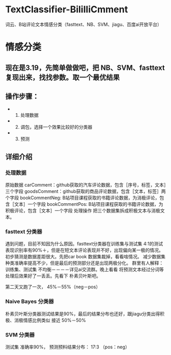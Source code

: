 # TextClassifier-BiliIliCmment
词云、B站评论文本情感分类（fasttext、NB、SVM、jiagu、百度ai开放平台）


# 情感分类

## 现在是3.19，先简单做做吧，把 NB、SVM、fasttext复现出来，找找参数。取一个最优结果

## 操作步骤：
* 1. 处理数据
* 2. 调包，选择一个效果比较好的分类器
* 3. 预测

## 详细介绍

### 处理数据
原始数据
carComment：github获取的汽车评论数据，包含［序号，标签，文本］三个字段
goodsComment：github获取的商品评论数据，包含［文本，标签］两个字段
bookCommentNeg: B站项目课程获取的书籍评论数据，为消极评论，包含［文本］一个字段
bookCommentPos: B站项目课程获取的书籍评论数据，为积极评论，包含［文本］一个字段
处理操作
把三个数据集拆成积极文本与消极文本。

### fasttext 分类器
遇到问题，目前不知因为什么原因。fasttext分类器在训练集与测试集 4:1的测试表现识别率有90%＋，但是在短文本评论表现并不好，出现偏向某一极的情况。初步猜测是数据差距很大。先把car book 数据集裁掉，看看啥情况。
减少数据集种类准确率提高不少，但是最后的预测部分还是出现两极分化。
群里有人解释：训练集、测试集  不均衡－－－－详见ai交流群。晚上看看
将预测文本经过分词等处理后效果好了一丢丢。先看下 朴素贝叶斯吧。

第二天又跑了一次， 45%－55%（neg－pos）

### Naive Bayes 分类器
朴素贝叶斯分类器测试结果是90%，最后的结果分布也还好，跟jiagu分类出得积极、消极情感比例类似 接近 50%－50%

### SVM 分类器
测试集 准确率90%， 预测预料结果分布：  17:3 （pos：neg）
